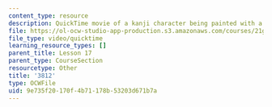 ```yaml
---
content_type: resource
description: QuickTime movie of a kanji character being painted with a brush.
file: https://ol-ocw-studio-app-production.s3.amazonaws.com/courses/21g-504-japanese-iv-spring-2009/9e735f20170f4b71178b53203d671b7a_3812.mov
file_type: video/quicktime
learning_resource_types: []
parent_title: Lesson 17
parent_type: CourseSection
resourcetype: Other
title: '3812'
type: OCWFile
uid: 9e735f20-170f-4b71-178b-53203d671b7a
---
```

